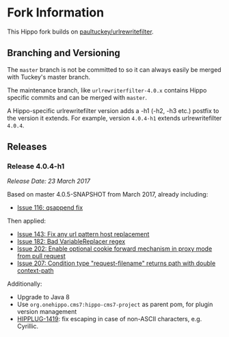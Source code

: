# Fork Information

This Hippo fork builds on [paultuckey/urlrewritefilter](https://github.com/paultuckey/urlrewritefilter).

## Branching and Versioning

The `master` branch is not be committed to so it can always easily be merged with Tuckey's master branch.

The maintenance branch, like `urlrewriterfilter-4.0.x` contains Hippo specific commits and can be merged with `master`.

A Hippo-specific urlrewritefilter version adds a -h1 (-h2, -h3 etc.) postfix to the version it extends.
For example, version `4.0.4-h1` extends urlrewritefilter `4.0.4`.

## Releases

### Release 4.0.4-h1
_Release Date: 23 March 2017_

Based on master 4.0.5-SNAPSHOT from March 2017, already including:
- [Issue 116: qsappend fix](https://github.com/paultuckey/urlrewritefilter/issues/116)

Then applied:
- [Issue 143: Fix any url pattern host replacement](https://github.com/paultuckey/urlrewritefilter/issues/143)
- [Issue 182: Bad VariableReplacer regex](https://github.com/paultuckey/urlrewritefilter/issues/182)
- [Issue 202: Enable optional cookie forward mechanism in proxy mode from pull request](https://github.com/paultuckey/urlrewritefilter/pull/202)
- [Issue 207: Condition type "request-filename" returns path with double context-path](https://github.com/paultuckey/urlrewritefilter/issues/207)

Additionally:
- Upgrade to Java 8
- Use `org.onehippo.cms7:hippo-cms7-project` as parent pom, for plugin version management 
- [HIPPLUG-1419](https://issues.onehippo.com/browse/HIPPLUG-1419): fix escaping in case of non-ASCII characters, e.g. Cyrillic.
